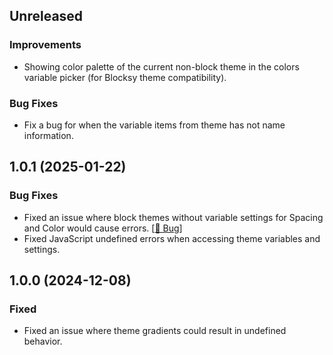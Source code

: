 ## Unreleased

### Improvements
- Showing color palette of the current non-block theme in the colors variable picker (for Blocksy theme compatibility).

### Bug Fixes
- Fix a bug for when the variable items from theme has not name information.


## 1.0.1 (2025-01-22)

### Bug Fixes
- Fixed an issue where block themes without variable settings for Spacing and Color would cause errors. [[🔗 Bug](https://community.blockera.ai/bugs-mdhyb8nc/post/theme-defined-spacing-does-not-fall-back-to-wordpress-defaults-Ft6gpFAjwsMoNA8)]
- Fixed JavaScript undefined errors when accessing theme variables and settings.


## 1.0.0 (2024-12-08)

### Fixed
- Fixed an issue where theme gradients could result in undefined behavior.
